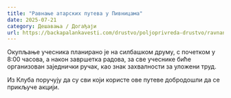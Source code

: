 ```yaml
---
title: "Равнање атарских путева у Пивницама"
date: 2025-07-21
category: Дешавања / Догађаји
url: https://backapalankavesti.com/drustvo/poljoprivreda-drustvo/ravnanje-atarskih-puteva-u-pivnicama/
---
```


Окупљање учесника планирано је на силбашком друму, с почетком у 8:00 часова, а након завршетка радова, за све учеснике биће организован заједнички ручак, као знак захвалности за уложени труд.

Из Клуба поручују да су сви који користе ове путеве добродошли да се прикључе акцији.

